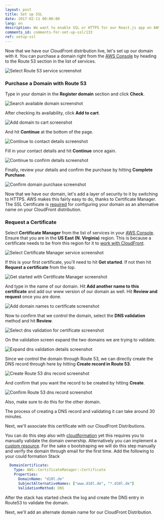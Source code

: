 ```yaml
---
layout: post
title: Set up SSL
date: 2017-02-11 00:00:00
lang: en
description: We want to enable SSL or HTTPS for our React.js app on AWS. To do so we are going to request a certificate using the Certificate Manager service from AWS. We are then going to use the new certificate in our CloudFront Distributions.
comments_id: comments-for-set-up-ssl/133
ref: setup-ssl
---
```


Now that we have our CloudFront distribution live, let's set up our domain with it. You can purchase a domain right from the [AWS Console](https://console.aws.amazon.com) by heading to the Route 53 section in the list of services.

![Select Route 53 service screenshot](/assets/select-route-53-service.png)

### Purchase a Domain with Route 53

Type in your domain in the **Register domain** section and click **Check**.

![Search available domain screenshot](/assets/search-available-domain.png)

After checking its availability, click **Add to cart**.

![Add domain to cart screenshot](/assets/add-domain-to-cart.png)

And hit **Continue** at the bottom of the page.

![Continue to contact details screenshot](/assets/continue-to-contact-detials.png)

Fill in your contact details and hit **Continue** once again.

![Continue to confirm details screenshot](/assets/continue-to-confirm-detials.png)

Finally, review your details and confirm the purchase by hitting **Complete Purchase**.

![Confirm domain purchase screenshot](/assets/confirm-domain-purchase.png)

Now that we have our domain, let's add a layer of security to it by switching to HTTPS. AWS makes this fairly easy to do, thanks to Certificate Manager. The SSL Certificate is [required](https://docs.aws.amazon.com/AmazonCloudFront/latest/DeveloperGuide/CNAMEs.html#alternate-domain-names-requirements) for configuring your domain as an alternative name on your CloudFront distribution.

### Request a Certificate

Select **Certificate Manager** from the list of services in your [AWS Console](https://console.aws.amazon.com). Ensure that you are in the **US East (N. Virginia)** region. This is because a certificate needs to be from this region for it to [work with CloudFront](http://docs.aws.amazon.com/acm/latest/userguide/acm-regions.html). 

![Select Certificate Manager service screenshot](/assets/select-certificate-manager-service.png)

If this is your first certificate, you'll need to hit **Get started**. If not then hit **Request a certificate** from the top.

![Get started with Certificate Manager screenshot](/assets/get-started-certificate-manager.png)

And type in the name of our domain. Hit **Add another name to this certificate** and add our www version of our domain as well. Hit **Review and request** once you are done.

![Add domain names to certificate screenshot](/assets/add-domain-names-to-certificate.png)

Now to confirm that we control the domain, select the **DNS validation** method and hit **Review**.

![Select dns validation for certificate screenshot](/assets/select-dns-validation-for-certificate.png)

On the validation screen expand the two domains we are trying to validate.

![Expand dns validation details screenshot](/assets/expand-dns-validation-details.png)

Since we control the domain through Route 53, we can directly create the DNS record through here by hitting **Create record in Route 53**.

![Create Route 53 dns record screenshot](/assets/create-route-53-dns-record.png)

And confirm that you want the record to be created by hitting **Create**.

![Confirm Route 53 dns record screenshot](/assets/confirm-route-53-dns-record.png)

Also, make sure to do this for the other domain.

The process of creating a DNS record and validating it can take around 30 minutes.

Next, we'll associate this certificate with our CloudFront Distributions.

You can do this step also with [cloudformation](https://docs.aws.amazon.com/AWSCloudFormation/latest/UserGuide/aws-resource-certificatemanager-certificate.html) yet this requires you to manually validate the domain ownership. Alternatively you can implement a [custom resource](https://binx.io/blog/2018/10/05/automated-provisioning-of-acm-certificates-using-route53-in-cloudformation/). For the sake o bootstraping we will do this step manually and verify the domain through email for the first time. Add the following to your could formation Stack


```yaml
  DomainCertificate:
    Type: AWS::CertificateManager::Certificate
    Properties: 
      DomainName: "d10l.de"
      SubjectAlternativeNames: ["www.d10l.de", "*.d10l.de"]
      ValidationMethod: DNS
```

After the stack has started check the log and create the DNS entry in Route53 to validate the domain.

Next, we'll add an alternate domain name for our CloudFront Distribution.

